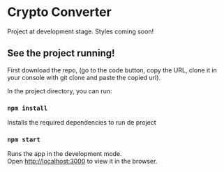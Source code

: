 # Crypto Converter 

Project at development stage. Styles coming soon!

## See the project running!

First download the repo, (go to the code button, copy the URL, clone it in your console with git clone and paste the copied url).

In the project directory, you can run:

### `npm install`

Installs the required dependencies to run de project

### `npm start`

Runs the app in the development mode.\
Open [http://localhost:3000](http://localhost:3000) to view it in the browser.


